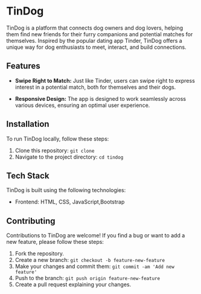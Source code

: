 # TinDog

TinDog is a platform that connects dog owners and dog lovers, helping them find new friends for their furry companions and potential matches for themselves. Inspired by the popular dating app Tinder, TinDog offers a unique way for dog enthusiasts to meet, interact, and build connections.

## Features

- **Swipe Right to Match:** Just like Tinder, users can swipe right to express interest in a potential match, both for themselves and their dogs.

- **Responsive Design:** The app is designed to work seamlessly across various devices, ensuring an optimal user experience.

## Installation

To run TinDog locally, follow these steps:

1. Clone this repository: `git clone `
2. Navigate to the project directory: `cd tindog`

## Tech Stack

TinDog is built using the following technologies:

- Frontend: HTML, CSS, JavaScript,Bootstrap 


## Contributing

Contributions to TinDog are welcome! If you find a bug or want to add a new feature, please follow these steps:

1. Fork the repository.
2. Create a new branch: `git checkout -b feature-new-feature`
3. Make your changes and commit them: `git commit -am 'Add new feature'`
4. Push to the branch: `git push origin feature-new-feature`
5. Create a pull request explaining your changes.

